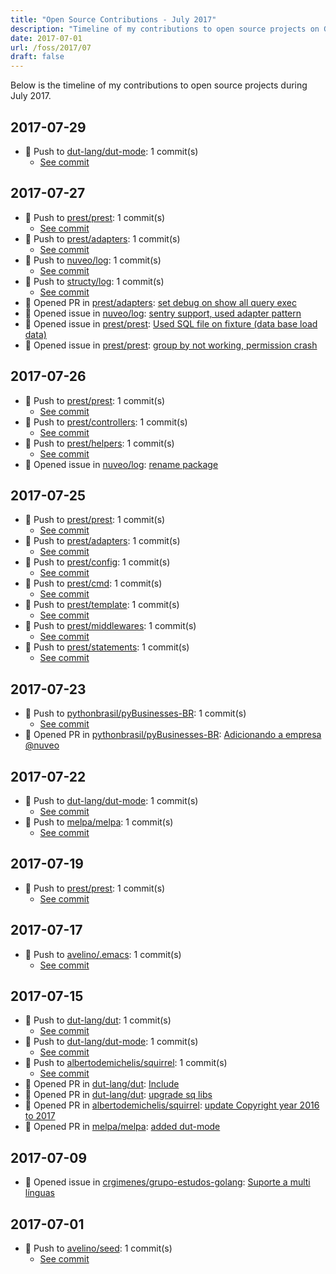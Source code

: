 ```yaml
---
title: "Open Source Contributions - July 2017"
description: "Timeline of my contributions to open source projects on GitHub during July 2017."
date: 2017-07-01
url: /foss/2017/07
draft: false
---
```


Below is the timeline of my contributions to open source projects during July 2017.

## 2017-07-29

- 🔨 Push to [dut-lang/dut-mode](https://github.com/dut-lang/dut-mode): 1 commit(s)
  - [See commit](https://github.com/dut-lang/dut-mode/commits/main/?author=avelino&since=2017-07-29&until=2017-07-29)

## 2017-07-27

- 🔨 Push to [prest/prest](https://github.com/prest/prest): 1 commit(s)
  - [See commit](https://github.com/prest/prest/commits/main/?author=avelino&since=2017-07-27&until=2017-07-27)
- 🔨 Push to [prest/adapters](https://github.com/prest/adapters): 1 commit(s)
  - [See commit](https://github.com/prest/adapters/commits/main/?author=avelino&since=2017-07-27&until=2017-07-27)
- 🔨 Push to [nuveo/log](https://github.com/nuveo/log): 1 commit(s)
  - [See commit](https://github.com/nuveo/log/commits/main/?author=avelino&since=2017-07-27&until=2017-07-27)
- 🔨 Push to [structy/log](https://github.com/structy/log): 1 commit(s)
  - [See commit](https://github.com/structy/log/commits/main/?author=avelino&since=2017-07-27&until=2017-07-27)
- 🔀 Opened PR in [prest/adapters](https://github.com/prest/adapters): [set debug on show all query exec](https://github.com/prest/adapters/pull/3)
- 🐛 Opened issue in [nuveo/log](https://github.com/nuveo/log): [sentry support, used adapter pattern](https://github.com/nuveo/log/issues/5)
- 🐛 Opened issue in [prest/prest](https://github.com/prest/prest): [Used SQL file on fixture (data base load data)](https://github.com/prest/prest/issues/199)
- 🐛 Opened issue in [prest/prest](https://github.com/prest/prest): [group by not working, permission crash](https://github.com/prest/prest/issues/198)

## 2017-07-26

- 🔨 Push to [prest/prest](https://github.com/prest/prest): 1 commit(s)
  - [See commit](https://github.com/prest/prest/commits/main/?author=avelino&since=2017-07-26&until=2017-07-26)
- 🔨 Push to [prest/controllers](https://github.com/prest/controllers): 1 commit(s)
  - [See commit](https://github.com/prest/controllers/commits/main/?author=avelino&since=2017-07-26&until=2017-07-26)
- 🔨 Push to [prest/helpers](https://github.com/prest/helpers): 1 commit(s)
  - [See commit](https://github.com/prest/helpers/commits/main/?author=avelino&since=2017-07-26&until=2017-07-26)
- 🐛 Opened issue in [nuveo/log](https://github.com/nuveo/log): [rename package](https://github.com/nuveo/log/issues/3)

## 2017-07-25

- 🔨 Push to [prest/prest](https://github.com/prest/prest): 1 commit(s)
  - [See commit](https://github.com/prest/prest/commits/main/?author=avelino&since=2017-07-25&until=2017-07-25)
- 🔨 Push to [prest/adapters](https://github.com/prest/adapters): 1 commit(s)
  - [See commit](https://github.com/prest/adapters/commits/main/?author=avelino&since=2017-07-25&until=2017-07-25)
- 🔨 Push to [prest/config](https://github.com/prest/config): 1 commit(s)
  - [See commit](https://github.com/prest/config/commits/main/?author=avelino&since=2017-07-25&until=2017-07-25)
- 🔨 Push to [prest/cmd](https://github.com/prest/cmd): 1 commit(s)
  - [See commit](https://github.com/prest/cmd/commits/main/?author=avelino&since=2017-07-25&until=2017-07-25)
- 🔨 Push to [prest/template](https://github.com/prest/template): 1 commit(s)
  - [See commit](https://github.com/prest/template/commits/main/?author=avelino&since=2017-07-25&until=2017-07-25)
- 🔨 Push to [prest/middlewares](https://github.com/prest/middlewares): 1 commit(s)
  - [See commit](https://github.com/prest/middlewares/commits/main/?author=avelino&since=2017-07-25&until=2017-07-25)
- 🔨 Push to [prest/statements](https://github.com/prest/statements): 1 commit(s)
  - [See commit](https://github.com/prest/statements/commits/main/?author=avelino&since=2017-07-25&until=2017-07-25)

## 2017-07-23

- 🔨 Push to [pythonbrasil/pyBusinesses-BR](https://github.com/pythonbrasil/pyBusinesses-BR): 1 commit(s)
  - [See commit](https://github.com/pythonbrasil/pyBusinesses-BR/commits/main/?author=avelino&since=2017-07-23&until=2017-07-23)
- 🔀 Opened PR in [pythonbrasil/pyBusinesses-BR](https://github.com/pythonbrasil/pyBusinesses-BR): [Adicionando a empresa @nuveo](https://github.com/pythonbrasil/pyBusinesses-BR/pull/98)

## 2017-07-22

- 🔨 Push to [dut-lang/dut-mode](https://github.com/dut-lang/dut-mode): 1 commit(s)
  - [See commit](https://github.com/dut-lang/dut-mode/commits/main/?author=avelino&since=2017-07-22&until=2017-07-22)
- 🔨 Push to [melpa/melpa](https://github.com/melpa/melpa): 1 commit(s)
  - [See commit](https://github.com/melpa/melpa/commits/main/?author=avelino&since=2017-07-22&until=2017-07-22)

## 2017-07-19

- 🔨 Push to [prest/prest](https://github.com/prest/prest): 1 commit(s)
  - [See commit](https://github.com/prest/prest/commits/main/?author=avelino&since=2017-07-19&until=2017-07-19)

## 2017-07-17

- 🔨 Push to [avelino/.emacs](https://github.com/avelino/.emacs): 1 commit(s)
  - [See commit](https://github.com/avelino/.emacs/commits/main/?author=avelino&since=2017-07-17&until=2017-07-17)

## 2017-07-15

- 🔨 Push to [dut-lang/dut](https://github.com/dut-lang/dut): 1 commit(s)
  - [See commit](https://github.com/dut-lang/dut/commits/main/?author=avelino&since=2017-07-15&until=2017-07-15)
- 🔨 Push to [dut-lang/dut-mode](https://github.com/dut-lang/dut-mode): 1 commit(s)
  - [See commit](https://github.com/dut-lang/dut-mode/commits/main/?author=avelino&since=2017-07-15&until=2017-07-15)
- 🔨 Push to [albertodemichelis/squirrel](https://github.com/albertodemichelis/squirrel): 1 commit(s)
  - [See commit](https://github.com/albertodemichelis/squirrel/commits/main/?author=avelino&since=2017-07-15&until=2017-07-15)
- 🔀 Opened PR in [dut-lang/dut](https://github.com/dut-lang/dut): [Include](https://github.com/dut-lang/dut/pull/10)
- 🔀 Opened PR in [dut-lang/dut](https://github.com/dut-lang/dut): [upgrade sq libs](https://github.com/dut-lang/dut/pull/9)
- 🔀 Opened PR in [albertodemichelis/squirrel](https://github.com/albertodemichelis/squirrel): [update Copyright year 2016 to 2017](https://github.com/albertodemichelis/squirrel/pull/99)
- 🔀 Opened PR in [melpa/melpa](https://github.com/melpa/melpa): [added dut-mode](https://github.com/melpa/melpa/pull/4852)

## 2017-07-09

- 🐛 Opened issue in [crgimenes/grupo-estudos-golang](https://github.com/crgimenes/grupo-estudos-golang): [Suporte a multi línguas ](https://github.com/crgimenes/grupo-estudos-golang/issues/42)

## 2017-07-01

- 🔨 Push to [avelino/seed](https://github.com/avelino/seed): 1 commit(s)
  - [See commit](https://github.com/avelino/seed/commits/main/?author=avelino&since=2017-07-01&until=2017-07-01)

